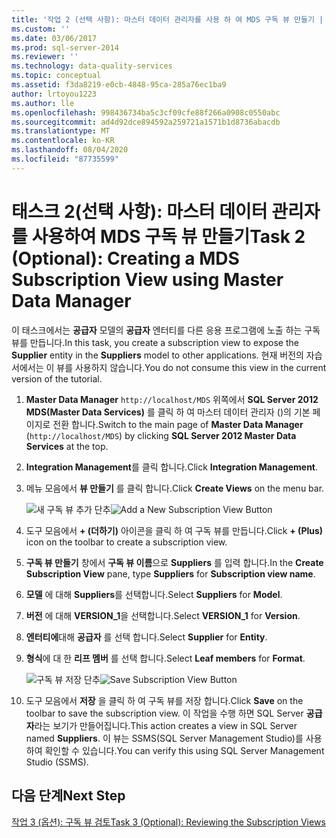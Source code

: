 ```yaml
---
title: '작업 2 (선택 사항): 마스터 데이터 관리자를 사용 하 여 MDS 구독 뷰 만들기 | Microsoft Docs'
ms.custom: ''
ms.date: 03/06/2017
ms.prod: sql-server-2014
ms.reviewer: ''
ms.technology: data-quality-services
ms.topic: conceptual
ms.assetid: f3da8219-e0cb-4848-95ca-285a76ec1ba9
author: lrtoyou1223
ms.author: lle
ms.openlocfilehash: 998436734ba5c3cf09cfe88f266a0908c0550abc
ms.sourcegitcommit: ad4d92dce894592a259721a1571b1d8736abacdb
ms.translationtype: MT
ms.contentlocale: ko-KR
ms.lasthandoff: 08/04/2020
ms.locfileid: "87735599"
---
```

# <a name="task-2-optional-creating-a-mds-subscription-view-using-master-data-manager"></a><span data-ttu-id="2517e-102">태스크 2(선택 사항): 마스터 데이터 관리자를 사용하여 MDS 구독 뷰 만들기</span><span class="sxs-lookup"><span data-stu-id="2517e-102">Task 2 (Optional): Creating a MDS Subscription View using Master Data Manager</span></span>
  <span data-ttu-id="2517e-103">이 태스크에서는 **공급자** 모델의 **공급자** 엔터티를 다른 응용 프로그램에 노출 하는 구독 뷰를 만듭니다.</span><span class="sxs-lookup"><span data-stu-id="2517e-103">In this task, you create a subscription view to expose the **Supplier** entity in the **Suppliers** model to other applications.</span></span> <span data-ttu-id="2517e-104">현재 버전의 자습서에서는 이 뷰를 사용하지 않습니다.</span><span class="sxs-lookup"><span data-stu-id="2517e-104">You do not consume this view in the current version of the tutorial.</span></span>  
  
1.  <span data-ttu-id="2517e-105">**Master Data Manager** `http://localhost/MDS` 위쪽에서 **SQL Server 2012 MDS(Master Data Services)** 를 클릭 하 여 마스터 데이터 관리자 ()의 기본 페이지로 전환 합니다.</span><span class="sxs-lookup"><span data-stu-id="2517e-105">Switch to the main page of **Master Data Manager** (`http://localhost/MDS`) by clicking **SQL Server 2012 Master Data Services** at the top.</span></span>  
  
2.  <span data-ttu-id="2517e-106">**Integration Management**를 클릭 합니다.</span><span class="sxs-lookup"><span data-stu-id="2517e-106">Click **Integration Management**.</span></span>  
  
3.  <span data-ttu-id="2517e-107">메뉴 모음에서 **뷰 만들기** 를 클릭 합니다.</span><span class="sxs-lookup"><span data-stu-id="2517e-107">Click **Create Views** on the menu bar.</span></span>  
  
     <span data-ttu-id="2517e-108">![새 구독 뷰 추가 단추](../../2014/tutorials/media/et-creatingamdssubscriptionviewusingmdm-01.jpg "새 구독 뷰 추가 단추")</span><span class="sxs-lookup"><span data-stu-id="2517e-108">![Add a New Subscription View Button](../../2014/tutorials/media/et-creatingamdssubscriptionviewusingmdm-01.jpg "Add a New Subscription View Button")</span></span>  
  
4.  <span data-ttu-id="2517e-109">도구 모음에서 **+ (더하기)** 아이콘을 클릭 하 여 구독 뷰를 만듭니다.</span><span class="sxs-lookup"><span data-stu-id="2517e-109">Click **+ (Plus)** icon on the toolbar to create a subscription view.</span></span>  
  
5.  <span data-ttu-id="2517e-110">**구독 뷰 만들기** 창에서 **구독 뷰 이름**으로 **Suppliers** 를 입력 합니다.</span><span class="sxs-lookup"><span data-stu-id="2517e-110">In the **Create Subscription View** pane, type **Suppliers** for **Subscription view name**.</span></span>  
  
6.  <span data-ttu-id="2517e-111">**모델** 에 대해 **Suppliers**를 선택합니다.</span><span class="sxs-lookup"><span data-stu-id="2517e-111">Select **Suppliers** for **Model**.</span></span>  
  
7.  <span data-ttu-id="2517e-112">**버전** 에 대해 **VERSION_1**을 선택합니다.</span><span class="sxs-lookup"><span data-stu-id="2517e-112">Select **VERSION_1** for **Version**.</span></span>  
  
8.  <span data-ttu-id="2517e-113">**엔터티에**대해 **공급자** 를 선택 합니다.</span><span class="sxs-lookup"><span data-stu-id="2517e-113">Select **Supplier** for **Entity**.</span></span>  
  
9. <span data-ttu-id="2517e-114">**형식**에 대 한 **리프 멤버** 를 선택 합니다.</span><span class="sxs-lookup"><span data-stu-id="2517e-114">Select **Leaf members** for **Format**.</span></span>  
  
     <span data-ttu-id="2517e-115">![구독 뷰 저장 단추](../../2014/tutorials/media/et-creatingamdssubscriptionviewusingmdm-02.jpg "구독 뷰 저장 단추")</span><span class="sxs-lookup"><span data-stu-id="2517e-115">![Save Subscription View Button](../../2014/tutorials/media/et-creatingamdssubscriptionviewusingmdm-02.jpg "Save Subscription View Button")</span></span>  
  
10. <span data-ttu-id="2517e-116">도구 모음에서 **저장** 을 클릭 하 여 구독 뷰를 저장 합니다.</span><span class="sxs-lookup"><span data-stu-id="2517e-116">Click **Save** on the toolbar to save the subscription view.</span></span> <span data-ttu-id="2517e-117">이 작업을 수행 하면 SQL Server **공급자**라는 보기가 만들어집니다.</span><span class="sxs-lookup"><span data-stu-id="2517e-117">This action creates a view in SQL Server named **Suppliers**.</span></span> <span data-ttu-id="2517e-118">이 뷰는 SSMS(SQL Server Management Studio)를 사용하여 확인할 수 있습니다.</span><span class="sxs-lookup"><span data-stu-id="2517e-118">You can verify this using SQL Server Management Studio (SSMS).</span></span>  
  
## <a name="next-step"></a><span data-ttu-id="2517e-119">다음 단계</span><span class="sxs-lookup"><span data-stu-id="2517e-119">Next Step</span></span>  
 [<span data-ttu-id="2517e-120">작업 3 &#40;옵션&#41;: 구독 뷰 검토</span><span class="sxs-lookup"><span data-stu-id="2517e-120">Task 3 &#40;Optional&#41;: Reviewing the Subscription Views</span></span>](task-3-optional-reviewing-the-subscription-views.md)  
  
  
